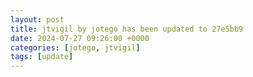 ```yaml
---
layout: post
title: jtvigil by jotego has been updated to 27e5bb9
date: 2024-07-27 09:26:00 +0000
categories: [jotego, jtvigil]
tags: [update]
---
```


